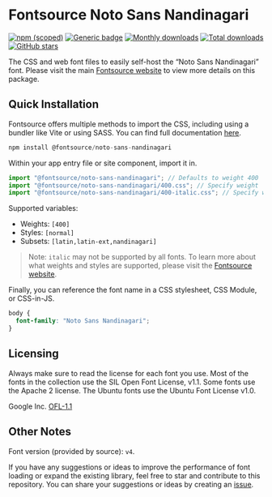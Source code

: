 # Fontsource Noto Sans Nandinagari

[![npm (scoped)](https://img.shields.io/npm/v/@fontsource/noto-sans-nandinagari?color=brightgreen)](https://www.npmjs.com/package/@fontsource/noto-sans-nandinagari) [![Generic badge](https://img.shields.io/badge/fontsource-passing-brightgreen)](https://github.com/fontsource/fontsource) [![Monthly downloads](https://badgen.net/npm/dm/@fontsource/noto-sans-nandinagari)](https://github.com/fontsource/fontsource) [![Total downloads](https://badgen.net/npm/dt/@fontsource/noto-sans-nandinagari)](https://github.com/fontsource/fontsource) [![GitHub stars](https://img.shields.io/github/stars/fontsource/fontsource.svg?style=social&label=Star)](https://github.com/fontsource/fontsource/stargazers)

The CSS and web font files to easily self-host the “Noto Sans Nandinagari” font. Please visit the main [Fontsource website](https://fontsource.org/fonts/noto-sans-nandinagari) to view more details on this package.

## Quick Installation

Fontsource offers multiple methods to import the CSS, including using a bundler like Vite or using SASS. You can find full documentation [here](https://fontsource.org/docs/getting-started/introduction).

```javascript
npm install @fontsource/noto-sans-nandinagari
```

Within your app entry file or site component, import it in.

```javascript
import "@fontsource/noto-sans-nandinagari"; // Defaults to weight 400
import "@fontsource/noto-sans-nandinagari/400.css"; // Specify weight
import "@fontsource/noto-sans-nandinagari/400-italic.css"; // Specify weight and style
```

Supported variables:
- Weights: `[400]`
- Styles: `[normal]`
- Subsets: `[latin,latin-ext,nandinagari]`

> Note: `italic` may not be supported by all fonts. To learn more about what weights and styles are supported, please visit the [Fontsource website](https://fontsource.org/fonts/noto-sans-nandinagari).

Finally, you can reference the font name in a CSS stylesheet, CSS Module, or CSS-in-JS.

```css
body {
  font-family: "Noto Sans Nandinagari";
}
```

## Licensing
Always make sure to read the license for each font you use. Most of the fonts in the collection use the SIL Open Font License, v1.1. Some fonts use the Apache 2 license. The Ubuntu fonts use the Ubuntu Font License v1.0.

Google Inc.
[OFL-1.1](http://scripts.sil.org/OFL)

## Other Notes
Font version (provided by source): `v4`.

If you have any suggestions or ideas to improve the performance of font loading or expand the existing library, feel free to star and contribute to this repository. You can share your suggestions or ideas by creating an [issue](https://github.com/fontsource/fontsource/issues).